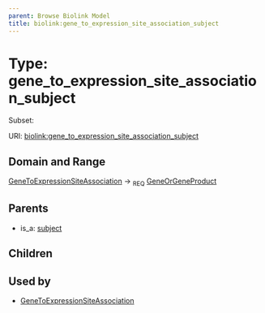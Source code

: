 ```yaml
---
parent: Browse Biolink Model
title: biolink:gene_to_expression_site_association_subject
---
```


# Type: gene_to_expression_site_association_subject

Subset:




URI: [biolink:gene_to_expression_site_association_subject](https://w3id.org/biolink/vocab/gene_to_expression_site_association_subject)

## Domain and Range

[GeneToExpressionSiteAssociation](GeneToExpressionSiteAssociation.md) ->  <sub>REQ</sub> [GeneOrGeneProduct](GeneOrGeneProduct.md)

## Parents

 *  is_a: [subject](subject.md)

## Children


## Used by

 * [GeneToExpressionSiteAssociation](GeneToExpressionSiteAssociation.md)
